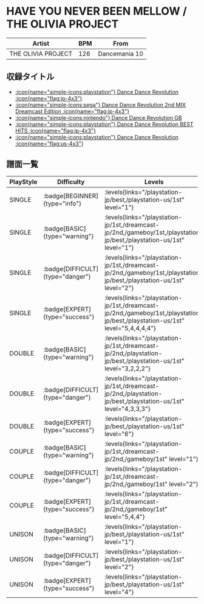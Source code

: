 # HAVE YOU NEVER BEEN MELLOW / THE OLIVIA PROJECT

|Artist|BPM|From|
|------|---|----|
|THE OLIVIA PROJECT|126|Dancemania 10|

## 収録タイトル

- [:icon{name="simple-icons:playstation"} Dance Dance Revolution :icon{name="flag:jp-4x3"}](/playstation-jp/1st)
- [:icon{name="simple-icons:sega"} Dance Dance Revolution 2nd MIX Dreamcast Edition :icon{name="flag:jp-4x3"}](/dreamcast-jp/2nd)
- [:icon{name="simple-icons:nintendo"} Dance Dance Revolution GB](/gameboy/1st)
- [:icon{name="simple-icons:playstation"} Dance Dance Revolution BEST HITS :icon{name="flag:jp-4x3"}](/playstation-jp/best)
- [:icon{name="simple-icons:playstation"} Dance Dance Revolution :icon{name="flag:us-4x3"}](/playstation-us/1st)

## 譜面一覧

|PlayStyle|Difficulty|Levels|Notes|Movie|
|---------|----------|------|-----|-----|
|SINGLE| :badge[BEGINNER]{type="info"}| :levels{links="/playstation-jp/best,/playstation-us/1st" level="1"}|52/0||
|SINGLE| :badge[BASIC]{type="warning"}| :levels{links="/playstation-jp/1st,/dreamcast-jp/2nd,/gameboy/1st,/playstation-jp/best,/playstation-us/1st" level="1"}|68/0||
|SINGLE| :badge[DIFFICULT]{type="danger"}| :levels{links="/playstation-jp/1st,/dreamcast-jp/2nd,/gameboy/1st,/playstation-jp/best,/playstation-us/1st" level="2"}|118/0||
|SINGLE| :badge[EXPERT]{type="success"}| :levels{links="/playstation-jp/1st,/dreamcast-jp/2nd,/gameboy/1st,/playstation-jp/best,/playstation-us/1st" level="5,4,4,4,4"}|171/0||
|DOUBLE| :badge[BASIC]{type="warning"}| :levels{links="/playstation-jp/1st,/dreamcast-jp/2nd,/playstation-jp/best,/playstation-us/1st" level="3,2,2,2"}|95/0||
|DOUBLE| :badge[DIFFICULT]{type="danger"}| :levels{links="/playstation-jp/1st,/dreamcast-jp/2nd,/playstation-jp/best,/playstation-us/1st" level="4,3,3,3"}|145/0||
|DOUBLE| :badge[EXPERT]{type="success"}| :levels{links="/playstation-jp/best,/playstation-us/1st" level="6"}|132/0||
|COUPLE| :badge[BASIC]{type="warning"}| :levels{links="/playstation-jp/1st,/dreamcast-jp/2nd,/gameboy/1st" level="1"}|||
|COUPLE| :badge[DIFFICULT]{type="danger"}| :levels{links="/playstation-jp/1st,/dreamcast-jp/2nd,/gameboy/1st" level="2"}|||
|COUPLE| :badge[EXPERT]{type="success"}| :levels{links="/playstation-jp/1st,/dreamcast-jp/2nd,/gameboy/1st" level="5,4,4"}|||
|UNISON| :badge[BASIC]{type="warning"}| :levels{links="/playstation-jp/best,/playstation-us/1st" level="1"}|||
|UNISON| :badge[DIFFICULT]{type="danger"}| :levels{links="/playstation-jp/best,/playstation-us/1st" level="2"}|||
|UNISON| :badge[EXPERT]{type="success"}| :levels{links="/playstation-jp/best,/playstation-us/1st" level="4"}|||
